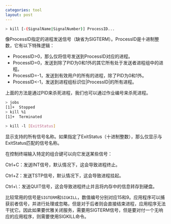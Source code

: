 ```yaml
---
categories: tool
layout: post
---
```


```sh
> kill [-(SignalName|SignalNumber)] ProcessID...
```

像ProcessID指定的进程发送信号（缺省为SIGTERM）。ProcessID是十进制整数，它有以下特殊逻辑：

- ProcessID>0，那么仅将信号发送到ProcessID对应的进程。
- ProcessID=0，发送到除了PID为0和1外的其它所有处于发送者进程组中的进程。
- ProcessID=-1，发送到有效用户的所有的进程，除了PID为0和1外。
- ProcessID<-1，发送到进程组标识位\|ProcessID\|的所有进程。

上面的方法是通过PID来杀死进程，我们也可以通过作业编号来杀死进程。

```sh
> jobs
[1]+  Stopped
> kill %1
[1]+  Terminated
```

```sh
> kill -l [ExitStatus]
```

显示支持的所有信号名称。如果指定了ExitStatus（十进制整数），那么仅显示与ExitStatus匹配的信号名称。

在控制终端输入特定的组合键可以向它发送某些信号：

Ctrl+C：发送INT信号，默认情况下，这会导致进程终止。

Ctrl+Z：发送TSTP信号，默认情况下，这会导致进程挂起。

Ctrl+\：发送QUIT信号，这会导致进程终止并且将内存中的信息转存到硬盘。

比较常用的信号是`SIGTERM`和`SIGKILL`，数值编号分别对应15和9。应用程序可以捕获前者信号，并进行处理或忽略，但是对于后者则会直接结束进程，应用程序无法干扰它。因此如果要优雅关闭服务，需要用SIGTERM信号，但是要对付一个无响应的应用程序，则需要使用SIGKILL命令。

